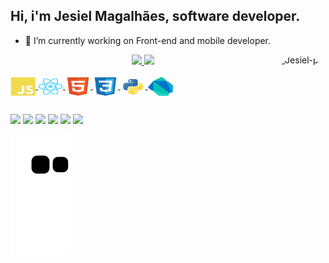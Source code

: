 ## Hi, i'm Jesiel Magalhães, software developer.
- 🔭 I’m currently working on Front-end and mobile developer.

<div align="center">
  <a href="https://github.com/JesielRM">
  <img height="130em" src="https://github-readme-stats.vercel.app/api?username=JesielRM&show_icons=true&theme=tokyonight&include_all_commits=true&count_private=true"/>
  <img height="130em" src="https://github-readme-stats.vercel.app/api/top-langs/?username=JesielRM&layout=compact&langs_count=7&theme=tokyonight"/>
  <img align="right" alt="Jesiel-pic" height="130" style="border-radius:50px;" src="https://media.giphy.com/media/11KzOet1ElBDz2/giphy.gif">
    
   
    
</div>

<div style="display: inline_block"><br>
  <img align="center" alt="Jesiel-Js" height="30" width="40" src="https://raw.githubusercontent.com/devicons/devicon/master/icons/javascript/javascript-plain.svg">
  <img align="center" alt="Jesiel-React" height="30" width="40" src="https://raw.githubusercontent.com/devicons/devicon/master/icons/react/react-original.svg">
  <img align="center" alt="Jesiel-HTML" height="30" width="40" src="https://raw.githubusercontent.com/devicons/devicon/master/icons/html5/html5-original.svg">
  <img align="center" alt="Jesiel-CSS" height="30" width="40" src="https://raw.githubusercontent.com/devicons/devicon/master/icons/css3/css3-original.svg">
  <img align="center" alt="Jesiel-Python" height="30" width="40" src="https://raw.githubusercontent.com/devicons/devicon/master/icons/python/python-original.svg">
  <img align="center" alt="Jesiel-Dart" height="30" width="40" src="https://raw.githubusercontent.com/devicons/devicon/master/icons/dart/dart-original.svg">
</div>

  ##
  
  <div> 
  <a href="https://www.youtube.com/channel/UCvuAZZTjrDE3KmSODYPGoLw" target="_blank"><img src="https://img.shields.io/badge/YouTube-FF0000?style=for-the-badge&logo=youtube&logoColor=white" target="_blank"></a>
  <a href="https://www.instagram.com/jesibbagames/" target="_blank"><img src="https://img.shields.io/badge/-Instagram-%23E4405F?style=for-the-badge&logo=instagram&logoColor=white" target="_blank"></a>
 	<a href="https://www.twitch.tv/jesibba" target="_blank"><img src="https://img.shields.io/badge/Twitch-9146FF?style=for-the-badge&logo=twitch&logoColor=white" target="_blank"></a>
 <a href="https://discord.gg/vPeuyDE6q3" target="_blank"><img src="https://img.shields.io/badge/Discord-7289DA?style=for-the-badge&logo=discord&logoColor=white" target="_blank"></a> 
  <a href = "mailto:jesielrmagalhaes@gmail.com@gmail.com"><img src="https://img.shields.io/badge/-Gmail-%23333?style=for-the-badge&logo=gmail&logoColor=white" target="_blank"></a>
  <a href="https://www.linkedin.com/in/jesiel-r-de-magalh%C3%A3es-6453b0a5/" target="_blank"><img src="https://img.shields.io/badge/-LinkedIn-%230077B5?style=for-the-badge&logo=linkedin&logoColor=white" target="_blank"></a> 
    
  ![Snake animation](https://github.com/JesielRM/JesielRM/blob/output/github-contribution-grid-snake.svg)
 
</div>
